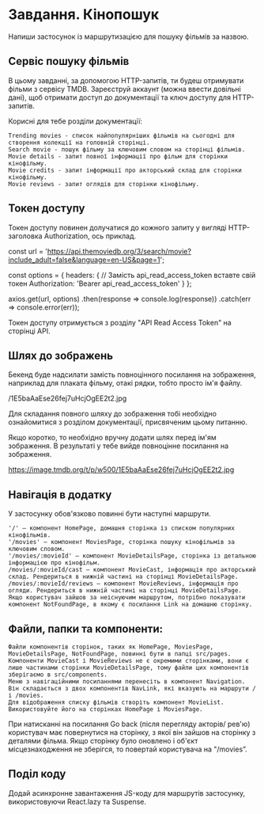 # Завдання. Кінопошук

Напиши застосунок із маршрутизацією для пошуку фільмів за назвою.

## Сервіс пошуку фільмів

В цьому завданні, за допомогою HTTP-запитів, ти будеш отримувати фільми з сервісу TMDB. Зареєструй аккаунт (можна ввести довільні дані), щоб отримати доступ до документації та ключ доступу для HTTP-запитів.

Корисні для тебе розділи документації:

    Trending movies - список найпопулярніших фільмів на сьогодні для створення колекції на головній сторінці.
    Search movie - пошук фільму за ключовим словом на сторінці фільмів.
    Movie details - запит повної інформації про фільм для сторінки кінофільму.
    Movie credits - запит інформації про акторський склад для сторінки кінофільму.
    Movie reviews - запит оглядів для сторінки кінофільму.

## Токен доступу

Токен доступу повинен долучатися до кожного запиту у вигляді HTTP-заголовка Authorization, ось приклад.

const url = 'https://api.themoviedb.org/3/search/movie?include_adult=false&language=en-US&page=1';

const options = {
  headers: {
	// Замість api_read_access_token вставте свій токен
    Authorization: 'Bearer api_read_access_token'
  }
};

axios.get(url, options)
  .then(response => console.log(response))
  .catch(err => console.error(err));

Токен доступу отримується з розділу "API Read Access Token" на сторінці API.

## Шлях до зображень

Бекенд буде надсилати замість повноцінного посилання на зображення, наприклад для плаката фільму, отакі рядки, тобто просто ім'я файлу.

/1E5baAaEse26fej7uHcjOgEE2t2.jpg

Для складання повного шляху до зображення тобі необхідно ознайомитися з розділом документації, присвяченим цьому питанню.

Якщо коротко, то необхідно вручну додати шлях перед ім'ям зображення. В результаті у тебе вийде повноцінне посилання на зображення.

https://image.tmdb.org/t/p/w500/1E5baAaEse26fej7uHcjOgEE2t2.jpg

## Навігація в додатку

У застосунку обов'язково повинні бути наступні маршрути.

    '/' – компонент HomePage, домашня сторінка із списком популярних кінофільмів.
    '/movies' – компонент MoviesPage, сторінка пошуку кінофільмів за ключовим словом.
    '/movies/:movieId' – компонент MovieDetailsPage, сторінка із детальною інформацією про кінофільм.
    /movies/:movieId/cast – компонент MovieCast, інформація про акторський склад. Рендериться в нижній частині на сторінці MovieDetailsPage.
    /movies/:movieId/reviews – компонент MovieReviews, інформація про огляди. Рендериться в нижній частині на сторінці MovieDetailsPage.
    Якщо користувач зайшов за неіснуючим маршрутом, потрібно показувати компонент NotFoundPage, в якому є посилання Link на домашню сторінку.

## Файли, папки та компоненти:

    Файли компонентів сторінок, таких як HomePage, MoviesPage, MovieDetailsPage, NotFoundPage, повинні бути в папці src/pages.
    Компоненти MovieCast і MovieReviews не є окремими сторінками, вони є лише частинами сторінки MovieDetailsPage, тому файли цих компонентів зберігаємо в src/components.
    Меню з навігаційними посиланнями перенесіть в компонент Navigation. Він складається з двох компонентів NavLink, які вказують на маршрути / і /movies.
    Для відображення списку фільмів створіть компонент MovieList. Використовуйте його на сторінках HomePage і MoviesPage.

При натисканні на посилання Go back (після перегляду акторів/ рев'ю) користувач має повернутися на сторінку, з якої він зайшов на сторінку з деталями фільма. Якщо сторінку було оновлено і об'єкт місцезнаходження не зберігся, то повертай користувача на "/movies”.

## Поділ коду

Додай асинхронне завантаження JS-коду для маршрутів застосунку, використовуючи React.lazy та Suspense.
